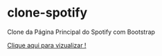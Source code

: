 # clone-spotify
 Clone da Página Principal do Spotify com Bootstrap
 
[Clique aqui para vizualizar !](https://miwchan.github.io/clone-spotify/)
